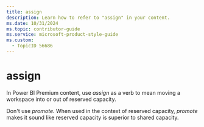 ```yaml
---
title: assign
description: Learn how to refer to "assign" in your content.
ms.date: 10/31/2024
ms.topic: contributor-guide
ms.service: microsoft-product-style-guide
ms.custom:
  - TopicID 56686
---
```



# assign

In Power BI Premium content, use *assign* as a verb to mean moving a workspace into or out of reserved capacity.

Don't use *promote.* When used in the context of reserved capacity, *promote* makes it sound like reserved capacity is superior to shared capacity.

 
